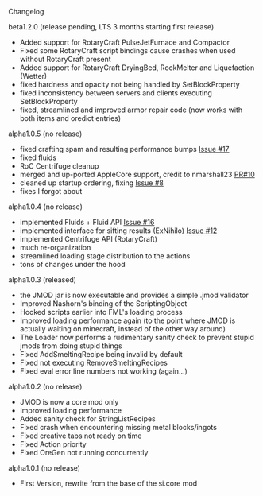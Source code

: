 Changelog

beta1.2.0 (release pending, LTS 3 months starting first release)
- Added support for RotaryCraft PulseJetFurnace and Compactor
- Fixed some RotaryCraft script bindings cause crashes when used without RotaryCraft present
- Added support for RotaryCraft DryingBed, RockMelter and Liquefaction (Wetter)
- fixed hardness and opacity not being handled by SetBlockProperty
- fixed inconsistency between servers and clients executing SetBlockProperty
- fixed, streamlined and improved armor repair code (now works with both items and oredict entries)


alpha1.0.5 (no release)
- fixed crafting spam and resulting performance bumps [Issue #17](https://github.com/SvenKayser/JMOD/issues/17)
- fixed fluids
- RoC Centrifuge cleanup 
- merged and up-ported AppleCore support, credit to nmarshall23 [PR#10](https://github.com/SvenKayser/JMOD/pull/10)
- cleaned up startup ordering, fixing [Issue #8](https://github.com/SvenKayser/JMOD/issues/8)
- fixes I forgot about


alpha1.0.4 (no release)
- implemented Fluids + Fluid API [Issue #16](https://github.com/SvenKayser/JMOD/issues/16)
- implemented interface for sifting results (ExNihilo) [Issue #12](https://github.com/SvenKayser/JMOD/issues/12)
- implemented Centrifuge API (RotaryCraft)
- much re-organization
- streamlined loading stage distribution to the actions
- tons of changes under the hood


alpha1.0.3 (released)
- the JMOD jar is now executable and provides a simple .jmod validator
- Improved Nashorn's binding of the ScriptingObject
- Hooked scripts earlier into FML's loading process
- Improved loading performance again (to the point where JMOD is actually waiting on minecraft, instead of the other way around)
- The Loader now performs a rudimentary sanity check to prevent stupid jmods from doing stupid things
- Fixed AddSmeltingRecipe being invalid by default
- Fixed not executing RemoveSmeltingRecipes
- Fixed eval error line numbers not working (again...)


alpha1.0.2 (no release)
- JMOD is now a core mod only
- Improved loading performance
- Added sanity check for StringListRecipes
- Fixed crash when encountering missing metal blocks/ingots
- Fixed creative tabs not ready on time
- Fixed Action priority
- Fixed OreGen not running concurrently


alpha1.0.1 (no release)

- First Version, rewrite from the base of the si.core mod



